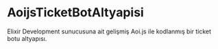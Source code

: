 # AoijsTicketBotAltyapisi
Elixir Development sunucusuna ait gelişmiş Aoi.js ile kodlanmış bir ticket botu altyapısı.
